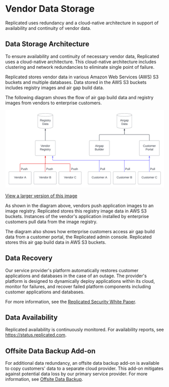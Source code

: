 # Vendor Data Storage

Replicated uses redundancy and a cloud-native architecture in support of availability and continuity of vendor data.

## Data Storage Architecture

To ensure availability and continuity of necessary vendor data, Replicated uses a cloud-native architecture. This cloud-native architecture includes clustering and network redundancies to eliminate single point of failure.

Replicated stores vendor data in various Amazon Web Services (AWS) S3 buckets and multiple databases. Data stored in the AWS S3 buckets includes registry images and air gap build data.

The following diagram shows the flow of air gap build data and registry images from vendors to enterprise customers.

![Architecture diagram of Replicated vendor data storage](../../static/images/data-storage.png)

[View a larger version of this image](../../static/images/data-storage.png)

As shown in the diagram above, vendors push application images to an image registry. Replicated stores this registry image data in AWS S3 buckets. Instances of the vendor's application installed by enterprise customers pull data from the image registry.

The diagram also shows how enterprise customers access air gap build data from a customer portal, the Replicated admin console. Replicated stores this air gap build data in AWS S3 buckets.

## Data Recovery

Our service provider's platform automatically restores customer applications and databases in the case of an outage. The provider's platform is designed to dynamically deploy applications within its cloud, monitor for failures, and recover failed platform components including customer applications and databases.

For more information, see the [Replicated Security White Paper](https://www.replicated.com/downloads/Replicated-Security-Whitepaper.pdf).

## Data Availability

Replicated availability is continuously monitored. For availability reports, see https://status.replicated.com.

## Offsite Data Backup Add-on

For additional data redundancy, an offsite data backup add-on is available to copy customers' data to a separate cloud provider. This add-on mitigates against potential data loss by our primary service provider. For more information, see [Offsite Data Backup](offsite-backup).
